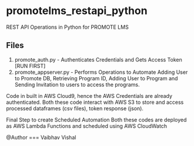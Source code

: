 # promotelms_restapi_python
REST API Operations in Python for PROMOTE LMS

Files
------
1. promote_auth.py - Authenticates Credentials and Gets Access Token [RUN FIRST]
2. promote_appserver.py - Performs Operations to Automate Adding User to Promote DB, Retrieving Program ID, Adding User to Program and Sending Invitation to users to access the programs. 

Code in built in AWS Cloud9, hence the AWS Credentials are already authenticated. 
Both these code interact with AWS S3 to store and access processed dataframes (csv files), token response (json).

Final Step to create Scheduled Automation
Both these codes are deployed as AWS Lambda Functions and scheduled using AWS CloudWatch

@Author === Vaibhav Vishal
